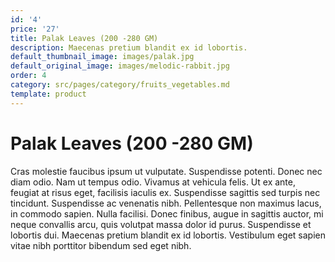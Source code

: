 ```yaml
---
id: '4'
price: '27'
title: Palak Leaves (200 -280 GM)
description: Maecenas pretium blandit ex id lobortis.
default_thumbnail_image: images/palak.jpg
default_original_image: images/melodic-rabbit.jpg
order: 4
category: src/pages/category/fruits_vegetables.md
template: product
---
```


# Palak Leaves (200 -280 GM)

Cras molestie faucibus ipsum ut vulputate. Suspendisse potenti. Donec nec diam odio. Nam ut tempus odio. Vivamus at vehicula felis. Ut ex ante, feugiat at risus eget, facilisis iaculis ex. Suspendisse sagittis sed turpis nec tincidunt. Suspendisse ac venenatis nibh. Pellentesque non maximus lacus, in commodo sapien. Nulla facilisi. Donec finibus, augue in sagittis auctor, mi neque convallis arcu, quis volutpat massa dolor id purus. Suspendisse et lobortis dui. Maecenas pretium blandit ex id lobortis. Vestibulum eget sapien vitae nibh porttitor bibendum sed eget nibh.
